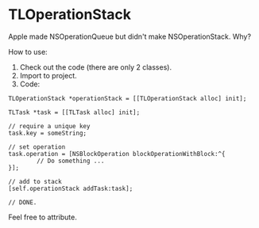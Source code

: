 # TLOperationStack

Apple made NSOperationQueue but didn't make NSOperationStack. Why?

How to use:

1. Check out the code (there are only 2 classes).
2. Import to project.
3. Code:
```
TLOperationStack *operationStack = [[TLOperationStack alloc] init];

TLTask *task = [[TLTask alloc] init];

// require a unique key
task.key = someString;

// set operation
task.operation = [NSBlockOperation blockOperationWithBlock:^{
        // Do something ...
}];
    
// add to stack
[self.operationStack addTask:task];

// DONE.

```

Feel free to attribute.
